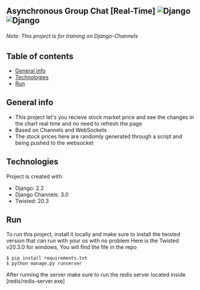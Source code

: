 ## Asynchronous Group Chat [Real-Time] ![Django](https://img.shields.io/badge/Django-2.2.9-yellow.svg) ![Django](https://img.shields.io/badge/Django%20channels-3.0.2-green.svg)

###### Note: This project is for training on Django-Channels

## Table of contents
* [General info](#general-info)
* [Technologies](#technologies)
* [Run](#run)

## General info
- This project let's you recieve stock market price and see the changes in the chart real time and no need to refresh the page
- Based on Channels and WebSockets
- The stock prices here are randomly generated through a script and being pushed to the websocket

## Technologies
Project is created with:
* Django: 2.2
* Django Channels: 3.0
* Twisted: 20.3
	
## Run
To run this project, install it locally and make sure to install the twisted version that can run with your os with no problem
Here is the Twisted v20.3.0 for windows, You will find the file in the repo

```
$ pip install requirements.txt
$ python manage.py runserver
```

After running the server make sure to run the redis server located inside [redis/redis-server.exe]
